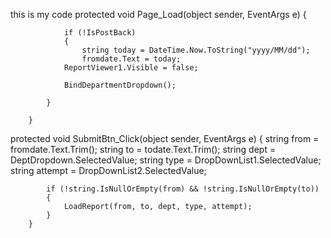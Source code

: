 this is my code 
 protected void Page_Load(object sender, EventArgs e)
        {
            

                if (!IsPostBack)
                {
                    string today = DateTime.Now.ToString("yyyy/MM/dd");
                    fromdate.Text = today;
                ReportViewer1.Visible = false;

                BindDepartmentDropdown();

            }

        }

protected void SubmitBtn_Click(object sender, EventArgs e)
        {
            string from = fromdate.Text.Trim();
            string to = todate.Text.Trim();
            string dept = DeptDropdown.SelectedValue;
            string type = DropDownList1.SelectedValue; 
            string attempt = DropDownList2.SelectedValue;

            if (!string.IsNullOrEmpty(from) && !string.IsNullOrEmpty(to))
            {
                LoadReport(from, to, dept, type, attempt);
            }
        }
